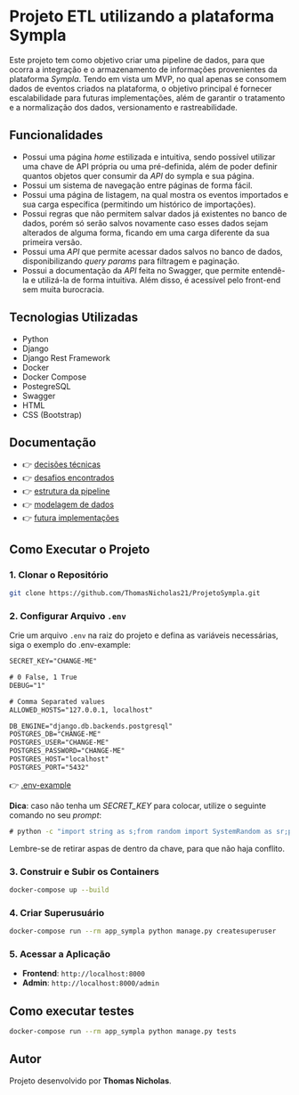 # Projeto ETL utilizando a plataforma Sympla

Este projeto tem como objetivo criar uma pipeline de dados, para que ocorra a integração e o armazenamento de informações provenientes da plataforma *Sympla*. Tendo em vista um MVP, no qual apenas se consomem dados de eventos criados na plataforma, o objetivo principal é fornecer escalabilidade para futuras implementações, além de garantir o tratamento e a normalização dos dados, versionamento e rastreabilidade.

## Funcionalidades  
- Possui uma página *home* estilizada e intuitiva, sendo possível utilizar uma chave de API própria ou uma pré-definida, além de poder definir quantos objetos quer consumir da *API* do sympla e sua página.  
- Possui um sistema de navegação entre páginas de forma fácil.  
- Possui uma página de listagem, na qual mostra os eventos importados e sua carga específica (permitindo um histórico de importações).  
- Possui regras que não permitem salvar dados já existentes no banco de dados, porém só serão salvos novamente caso esses dados sejam alterados de alguma forma, ficando em uma carga diferente da sua primeira versão.  
- Possui uma *API* que permite acessar dados salvos no banco de dados, disponibilizando *query params* para filtragem e paginação.  
- Possui a documentação da *API* feita no Swagger, que permite entendê-la e utilizá-la de forma intuitiva. Além disso, é acessível pelo front-end sem muita burocracia.  

## Tecnologias Utilizadas
- Python
- Django
- Django Rest Framework
- Docker
- Docker Compose
- PostegreSQL
- Swagger
- HTML
- CSS (Bootstrap)

## Documentação
- 👉 [decisões técnicas](https://github.com/ThomasNicholas21/ProjetoSympla/blob/main/docs/tecnical_decision/tecnical.md)
- 👉 [desafios encontrados](https://github.com/ThomasNicholas21/ProjetoSympla/blob/main/docs/challenges/challenge.md)
- 👉 [estrutura da pipeline](https://github.com/ThomasNicholas21/ProjetoSympla/blob/main/docs/pipeline_structure/pipeline.md)
- 👉 [modelagem de dados](https://github.com/ThomasNicholas21/ProjetoSympla/blob/main/docs/data_modeling/model.md)
- 👉 [futura implementações](https://github.com/ThomasNicholas21/ProjetoSympla/blob/main/docs/future_implementations/future.md)

## Como Executar o Projeto

### 1. Clonar o Repositório
```bash
git clone https://github.com/ThomasNicholas21/ProjetoSympla.git
```

### 2. Configurar Arquivo `.env`
Crie um arquivo `.env` na raiz do projeto e defina as variáveis necessárias, siga o exemplo do .env-example:
```txt
SECRET_KEY="CHANGE-ME"

# 0 False, 1 True
DEBUG="1"

# Comma Separated values
ALLOWED_HOSTS="127.0.0.1, localhost"

DB_ENGINE="django.db.backends.postgresql"
POSTGRES_DB="CHANGE-ME"
POSTGRES_USER="CHANGE-ME"
POSTGRES_PASSWORD="CHANGE-ME"
POSTGRES_HOST="localhost"
POSTGRES_PORT="5432"
```
👉 [.env-example](https://github.com/ThomasNicholas21/ProjetoSympla/blob/main/dotenv_files/.env-example)

**Dica**: caso não tenha um *SECRET_KEY* para colocar, utilize o seguinte comando no seu *prompt*:
```cmd
# python -c "import string as s;from random import SystemRandom as sr;print(''.join(sr().choices(s.ascii_letters + s.punctuation, k=64)))"
```
Lembre-se de retirar aspas de dentro da chave, para que não haja conflito.

### 3. Construir e Subir os Containers
```bash
docker-compose up --build
```

### 4. Criar Superusuário
```bash
docker-compose run --rm app_sympla python manage.py createsuperuser
```

### 5. Acessar a Aplicação
- **Frontend**: `http://localhost:8000`
- **Admin**: `http://localhost:8000/admin`

## Como executar testes
```bash
docker-compose run --rm app_sympla python manage.py tests
```

## Autor
Projeto desenvolvido por **Thomas Nicholas**.

